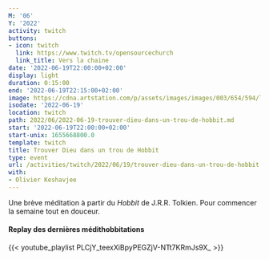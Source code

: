 ```yaml
---
M: '06'
Y: '2022'
activity: twitch
buttons:
- icon: twitch
  link: https://www.twitch.tv/opensourcechurch
  link_title: Vers la chaine
date: '2022-06-19T22:00:00+02:00'
display: light
duration: 0:15:00
end: '2022-06-19T22:15:00+02:00'
image: https://cdna.artstation.com/p/assets/images/images/003/654/594/large/sam-robberechts-finalrender1.jpg
isodate: '2022-06-19'
location: twitch
path: 2022/06/2022-06-19-trouver-dieu-dans-un-trou-de-hobbit.md
start: '2022-06-19T22:00:00+02:00'
start-unix: 1655668800.0
template: twitch
title: Trouver Dieu dans un trou de Hobbit
type: event
url: /activities/twitch/2022/06/19/trouver-dieu-dans-un-trou-de-hobbit
with:
- Olivier Keshavjee
---
```

Une brève méditation à partir du *Hobbit* de J.R.R. Tolkien. Pour commencer la semaine tout en douceur.



#### Replay des dernières médithobbitations

{{< youtube_playlist PLCjY_teexXiBpyPEGZjV-NTt7KRmJs9X_ >}}